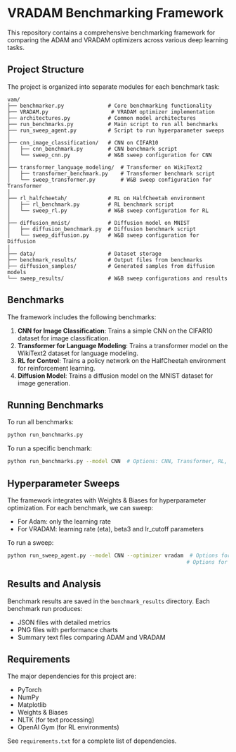 # VRADAM Benchmarking Framework

This repository contains a comprehensive benchmarking framework for comparing the ADAM and VRADAM optimizers across various deep learning tasks.

## Project Structure

The project is organized into separate modules for each benchmark task:

```
vam/
├── benchmarker.py              # Core benchmarking functionality
├── VRADAM.py                    # VRADAM optimizer implementation
├── architectures.py            # Common model architectures
├── run_benchmarks.py           # Main script to run all benchmarks
├── run_sweep_agent.py          # Script to run hyperparameter sweeps
│
├── cnn_image_classification/   # CNN on CIFAR10
│   ├── cnn_benchmark.py        # CNN benchmark script
│   └── sweep_cnn.py            # W&B sweep configuration for CNN
│
├── transformer_language_modeling/  # Transformer on WikiText2
│   ├── transformer_benchmark.py    # Transformer benchmark script
│   └── sweep_transformer.py        # W&B sweep configuration for Transformer
│
├── rl_halfcheetah/             # RL on HalfCheetah environment
│   ├── rl_benchmark.py         # RL benchmark script
│   └── sweep_rl.py             # W&B sweep configuration for RL
│
├── diffusion_mnist/            # Diffusion model on MNIST
│   ├── diffusion_benchmark.py  # Diffusion benchmark script
│   └── sweep_diffusion.py      # W&B sweep configuration for Diffusion
│
├── data/                       # Dataset storage
├── benchmark_results/          # Output files from benchmarks
├── diffusion_samples/          # Generated samples from diffusion models
└── sweep_results/              # W&B sweep configurations and results
```

## Benchmarks

The framework includes the following benchmarks:

1. **CNN for Image Classification**: Trains a simple CNN on the CIFAR10 dataset for image classification.
2. **Transformer for Language Modeling**: Trains a transformer model on the WikiText2 dataset for language modeling.
3. **RL for Control**: Trains a policy network on the HalfCheetah environment for reinforcement learning.
4. **Diffusion Model**: Trains a diffusion model on the MNIST dataset for image generation.

## Running Benchmarks

To run all benchmarks:

```bash
python run_benchmarks.py
```

To run a specific benchmark:

```bash
python run_benchmarks.py --model CNN  # Options: CNN, Transformer, RL, Diffusion
```

## Hyperparameter Sweeps

The framework integrates with Weights & Biases for hyperparameter optimization. For each benchmark, we can sweep:

- For Adam: only the learning rate
- For VRADAM: learning rate (eta), beta3 and lr_cutoff parameters

To run a sweep:

```bash
python run_sweep_agent.py --model CNN --optimizer vradam  # Options for model: CNN, Transformer, RL, Diffusion
                                                         # Options for optimizer: adam, vradam, both
```

## Results and Analysis

Benchmark results are saved in the `benchmark_results` directory. Each benchmark run produces:

- JSON files with detailed metrics
- PNG files with performance charts
- Summary text files comparing ADAM and VRADAM

## Requirements

The major dependencies for this project are:

- PyTorch
- NumPy
- Matplotlib
- Weights & Biases
- NLTK (for text processing)
- OpenAI Gym (for RL environments)

See `requirements.txt` for a complete list of dependencies.
